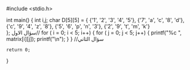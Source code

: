 #include <stdio.h>

int main() {
    int i,j;
    char D[5][5] = {
        {'1', '2', '3', '4', '5'},
        {'7', 'a', 'c', '8', 'd'},
        {'c', '9', '4', 'z', '8'},
        {'5', '6', 'p', 'n', '3'},
        {'2', '9', 't', 'm', 'k'}        
    };
سؤال الاول//
    for ( i = 0; i < 5; i++) {
        for ( j = 0; j < 5; j++) {
            printf("%c ", matrix[i][j]);
            printf("\n");
        }
    }
//سؤال الثاني

    return 0;
}
